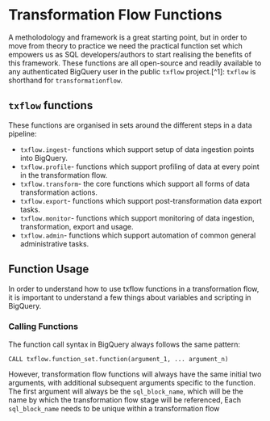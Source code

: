# Transformation Flow Functions

A metholodology and framework is a great starting point, but in order to move from theory to practice we need the practical function set which empowers us as SQL developers/authors to start realising the benefits of this framework.  These functions are all open-source and readily available to any authenticated BigQuery user in the public `txflow` project.[^1]: `txflow` is shorthand for `transformationflow`.

## `txflow` functions
These functions are organised in sets around the different steps in a data pipeline:

- `txflow.ingest`- functions which support setup of data ingestion points into BigQuery.
- `txflow.profile`- functions which support profiling of data at every point in the transformation flow.
- `txflow.transform`- the core functions which support all forms of data transformation actions.
- `txflow.export`- functions which support post-transformation data export tasks.
- `txflow.monitor`- functions which support monitoring of data ingestion, transformation, export and usage.
- `txflow.admin`- functions which support automation of common general administrative tasks.

## Function Usage
In order to understand how to use txflow functions in a transformation flow, it is important to understand a few things about variables and scripting in BigQuery.

### Calling Functions
The function call syntax in BigQuery always follows the same pattern:
```
CALL txflow.function_set.function(argument_1, ... argument_n)
```
However, transformation flow functions will always have the same initial two arguments, with additional subsequent arguments specific to the function. The first argument will always be the `sql_block_name`, which will be the name by which the transformation flow stage will be referenced,  Each `sql_block_name` needs to be unique within a transformation flow 